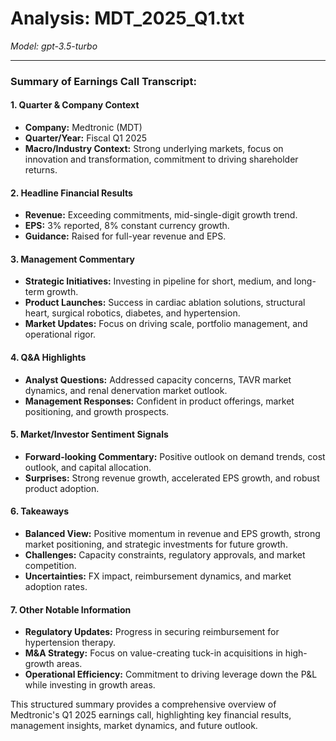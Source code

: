 # Analysis: MDT_2025_Q1.txt

*Model: gpt-3.5-turbo*

---

### Summary of Earnings Call Transcript:

#### 1. **Quarter & Company Context**
- **Company:** Medtronic (MDT)
- **Quarter/Year:** Fiscal Q1 2025
- **Macro/Industry Context:** Strong underlying markets, focus on innovation and transformation, commitment to driving shareholder returns.

#### 2. **Headline Financial Results**
- **Revenue:** Exceeding commitments, mid-single-digit growth trend.
- **EPS:** 3% reported, 8% constant currency growth.
- **Guidance:** Raised for full-year revenue and EPS.

#### 3. **Management Commentary**
- **Strategic Initiatives:** Investing in pipeline for short, medium, and long-term growth.
- **Product Launches:** Success in cardiac ablation solutions, structural heart, surgical robotics, diabetes, and hypertension.
- **Market Updates:** Focus on driving scale, portfolio management, and operational rigor.

#### 4. **Q&A Highlights**
- **Analyst Questions:** Addressed capacity concerns, TAVR market dynamics, and renal denervation market outlook.
- **Management Responses:** Confident in product offerings, market positioning, and growth prospects.

#### 5. **Market/Investor Sentiment Signals**
- **Forward-looking Commentary:** Positive outlook on demand trends, cost outlook, and capital allocation.
- **Surprises:** Strong revenue growth, accelerated EPS growth, and robust product adoption.

#### 6. **Takeaways**
- **Balanced View:** Positive momentum in revenue and EPS growth, strong market positioning, and strategic investments for future growth.
- **Challenges:** Capacity constraints, regulatory approvals, and market competition.
- **Uncertainties:** FX impact, reimbursement dynamics, and market adoption rates.

#### 7. **Other Notable Information**
- **Regulatory Updates:** Progress in securing reimbursement for hypertension therapy.
- **M&A Strategy:** Focus on value-creating tuck-in acquisitions in high-growth areas.
- **Operational Efficiency:** Commitment to driving leverage down the P&L while investing in growth areas.

This structured summary provides a comprehensive overview of Medtronic's Q1 2025 earnings call, highlighting key financial results, management insights, market dynamics, and future outlook.
